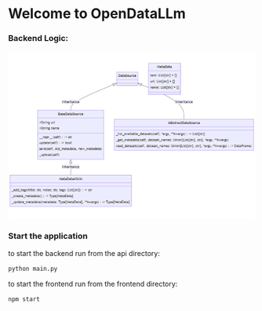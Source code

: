 # Welcome to OpenDataLLm

### Backend Logic:

![Image](BackendStructure.png)

### Start the application

to start the backend run from the api directory:
```python
python main.py
```
to start the frontend run from the frontend directory:
```node.js
npm start
```
